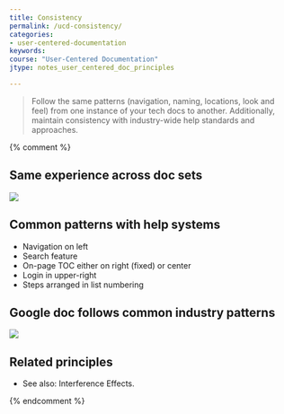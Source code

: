 ```yaml
---
title: Consistency
permalink: /ucd-consistency/
categories:
- user-centered-documentation
keywords:
course: "User-Centered Documentation"
jtype: notes_user_centered_doc_principles

---
```


> Follow the same patterns (navigation, naming, locations, look and feel) from one instance of your tech docs to another. Additionally, maintain consistency with industry-wide help standards and approaches.

{% comment %}
## Same experience across doc sets

<a href="https://aws.amazon.com/documentation/"><img src="/user_centered_doc/media/rasters/docsawsamazon.png"/></a>


## Common patterns with help systems

* Navigation on left
* Search feature
* On-page TOC either on right (fixed) or center
* Login in upper-right
* Steps arranged in list numbering

## Google doc follows common industry patterns

<a href="https://developers.google.com/maps/documentation/javascript/tutorial"><img src="/user_centered_doc/media/rasters/googlemaps.png"/></a>

## Related principles

* See also: Interference Effects.

{% endcomment %}
